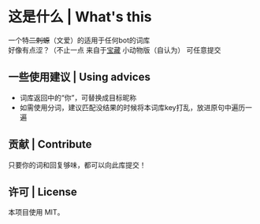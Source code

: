 # 这是什么 | What's this
一个特~~二刺螈~~（文爱）的适用于任何bot的词库<br>
好像有点涩？（不止一点
来自于[宝藏](https://github.com/Kyomotoi/AnimeThesaurus)
小动物版（自认为）
可任意提交

## 一些使用建议 | Using advices
- 词库返回中的“你”，可替换成目标昵称
- 如需使用分词，建议匹配没结果的时候将本词库key打乱，放进原句中遍历一遍

## 贡献 | Contribute
只要你的词和回复够味，都可以向此库提交！

## 许可 | License
本项目使用 MIT。

